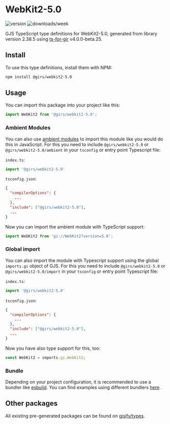 
# WebKit2-5.0

![version](https://img.shields.io/npm/v/@girs/webkit2-5.0)
![downloads/week](https://img.shields.io/npm/dw/@girs/webkit2-5.0)


GJS TypeScript type definitions for WebKit2-5.0, generated from library version 2.38.5 using [ts-for-gir](https://github.com/gjsify/ts-for-gir) v4.0.0-beta.25.


## Install

To use this type definitions, install them with NPM:
```bash
npm install @girs/webkit2-5.0
```

## Usage

You can import this package into your project like this:
```ts
import WebKit2 from '@girs/webkit2-5.0';
```

### Ambient Modules

You can also use [ambient modules](https://github.com/gjsify/ts-for-gir/tree/main/packages/cli#ambient-modules) to import this module like you would do this in JavaScript.
For this you need to include `@girs/webkit2-5.0` or `@girs/webkit2-5.0/ambient` in your `tsconfig` or entry point Typescript file:

`index.ts`:
```ts
import '@girs/webkit2-5.0'
```

`tsconfig.json`:
```json
{
  "compilerOptions": {
    ...
  },
  "include": ["@girs/webkit2-5.0"],
  ...
}
```

Now you can import the ambient module with TypeScript support: 

```ts
import WebKit2 from 'gi://WebKit2?version=5.0';
```

### Global import

You can also import the module with Typescript support using the global `imports.gi` object of GJS.
For this you need to include `@girs/webkit2-5.0` or `@girs/webkit2-5.0/import` in your `tsconfig` or entry point Typescript file:

`index.ts`:
```ts
import '@girs/webkit2-5.0'
```

`tsconfig.json`:
```json
{
  "compilerOptions": {
    ...
  },
  "include": ["@girs/webkit2-5.0"],
  ...
}
```

Now you have also type support for this, too:

```ts
const WebKit2 = imports.gi.WebKit2;
```

### Bundle

Depending on your project configuration, it is recommended to use a bundler like [esbuild](https://esbuild.github.io/). You can find examples using different bundlers [here](https://github.com/gjsify/ts-for-gir/tree/main/examples).

## Other packages

All existing pre-generated packages can be found on [gjsify/types](https://github.com/gjsify/types).

